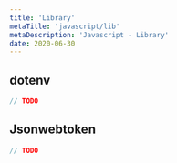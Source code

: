 ```yaml
---
title: 'Library'
metaTitle: 'javascript/lib'
metaDescription: 'Javascript - Library'
date: 2020-06-30
---
```


## dotenv

```js
// TODO
```

## Jsonwebtoken

```js
// TODO
```
